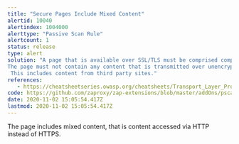 ```yaml
---
title: "Secure Pages Include Mixed Content"
alertid: 10040
alertindex: 1004000
alerttype: "Passive Scan Rule"
alertcount: 1
status: release
type: alert
solution: "A page that is available over SSL/TLS must be comprised completely of content which is transmitted over SSL/TLS.
The page must not contain any content that is transmitted over unencrypted HTTP.
 This includes content from third party sites."
references:
   - https://cheatsheetseries.owasp.org/cheatsheets/Transport_Layer_Protection_Cheat_Sheet.html
code: https://github.com/zaproxy/zap-extensions/blob/master/addOns/pscanrules/src/main/java/org/zaproxy/zap/extension/pscanrules/MixedContentScanRule.java
date: 2020-11-02 15:05:54.417Z
lastmod: 2020-11-02 15:05:54.417Z
---
```

The page includes mixed content, that is content accessed via HTTP instead of HTTPS.
